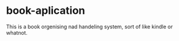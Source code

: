 # book-aplication

This is a book orgenising nad handeling system, sort of like kindle or whatnot. 
